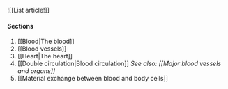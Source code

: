 ![[List article!]]

#### Sections
1. [[Blood|The blood]]
2. [[Blood vessels]]
3. [[Heart|The heart]]
4. [[Double circulation|Blood circulation]]
   *See also: [[Major blood vessels and organs]]*
5. [[Material exchange between blood and body cells]]
